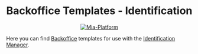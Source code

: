 <h1 align="center">
  Backoffice Templates - Identification
</h1>
<p align="center">
    <a href="https://mia-fintech.io//?utm_source=referral&utm_medium=github&utm_campaign=micro-lc"><img src="https://img.shields.io/badge/Supported%20by-Mia--FinTech-green?style=for-the-badge&link=https://mia-platform.eu/&color=DE0D92&labelColor=214147" alt="Mia-Platform" /></a>
</p>

Here you can find [Backoffice](https://docs.mia-platform.eu/docs/business_suite/backoffice/overview) templates for use with the [Identification Manager](https://docs.mia-platform.eu/docs/runtime_suite_applications/identification-manager/overview).